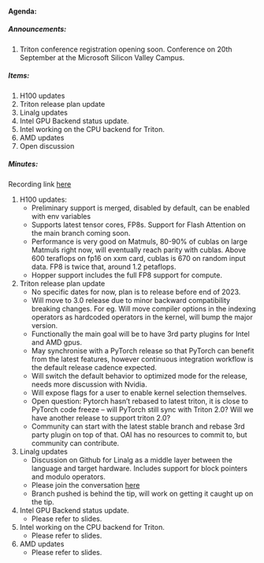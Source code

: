 #### Agenda:

##### Announcements:
1. Triton conference registration opening soon. Conference on 20th September at the Microsoft Silicon Valley Campus.

##### Items:
1. H100 updates
2. Triton release plan update
3. Linalg updates
4. Intel GPU Backend status update.
5. Intel working on the CPU backend for Triton.
6. AMD updates
7. Open discussion

##### Minutes:
Recording link [here](https://drive.google.com/drive/u/0/folders/13yjkTNskF7vt9P6fJz7l5yOkJeeJg1jA)

1. H100 updates:
   - Preliminary support is merged, disabled by default, can be enabled with env variables
   - Supports latest tensor cores, FP8s. Support for Flash Attention on the main branch coming soon.
   - Performance is very good on Matmuls, 80-90% of cublas on large Matmuls right now, will eventually reach parity with cublas. Above 600 teraflops on fp16 on xxm card, cublas is 670 on random input data. FP8 is twice that, around 1.2 petaflops.
   - Hopper support includes the full FP8 support for compute.
2. Triton release plan update
   - No specific dates for now, plan is to release before end of 2023.
   - Will move to 3.0 release due to minor backward compatibility breaking changes. For eg. Will move compiler options in the indexing operators as hardcoded operators in the kernel, will bump the major version.
   - Functionally the main goal will be to have 3rd party plugins for Intel and AMD gpus.
   - May synchronise with a PyTorch release so that PyTorch can benefit from the latest features, however continuous integration workflow is the default release cadence expected.
   - Will switch the default behavior to optimized mode for the release, needs more discussion with Nvidia.
   - Will expose flags for a user to enable kernel selection themselves.
   - Open question: Pytorch hasn’t rebased to latest triton, it is close to PyTorch code freeze – will PyTorch still sync with Triton 2.0? Will we have another release to support triton 2.0?
   - Community can start with the latest stable branch and rebase 3rd party plugin on top of that. OAI has no resources to commit to, but community can contribute.
3. Linalg updates
   - Discussion on Github for Linalg as a middle layer between the language and target hardware. Includes support for block pointers and modulo operators.
   - Please join the conversation [here](https://github.com/openai/triton/discussions/1842)
   - Branch pushed is behind the tip, will work on getting it caught up on the tip.
4. Intel GPU Backend status update.
   - Please refer to slides.
5. Intel working on the CPU backend for Triton.
   - Please refer to slides.
6. AMD updates
   - Please refer to slides.

